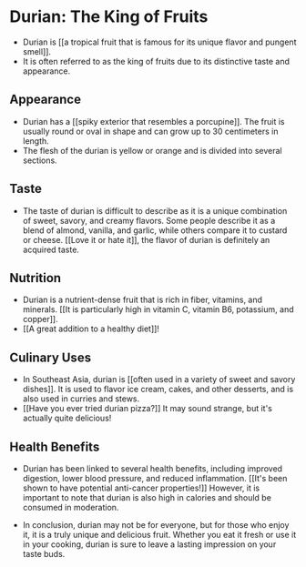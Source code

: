 # Durian: The King of Fruits

- Durian is [[a tropical fruit that is famous for its unique flavor and pungent smell]]. 
- It is often referred to as the king of fruits due to its distinctive taste and appearance.

## Appearance

- Durian has a [[spiky exterior that resembles a porcupine]]. The fruit is usually round or 
oval in shape and can grow up to 30 centimeters in length. 
- The flesh of the durian is yellow or orange and 
is divided into several sections.

## Taste

- The taste of durian is difficult to describe as it is a unique combination of sweet, savory, and creamy flavors. 
Some people describe it as a blend of almond, vanilla, and garlic, while others compare it to custard or cheese. [[Love it 
or hate it]], the flavor of durian is definitely an acquired taste.

## Nutrition

- Durian is a nutrient-dense fruit that is rich in fiber, vitamins, and minerals. [[It is particularly high in vitamin C, 
vitamin B6, potassium, and copper]]. 
- [[A great addition to a healthy diet]]!

## Culinary Uses

- In Southeast Asia, durian is [[often used in a variety of sweet and savory dishes]]. It is used to flavor ice cream, 
cakes, and other desserts, and is also used in curries and stews. 
- [[Have you ever tried durian pizza?]] It may sound 
strange, but it's actually quite delicious!

## Health Benefits

- Durian has been linked to several health benefits, including improved digestion, lower blood pressure, 
and reduced inflammation. [[It's been shown to have potential anti-cancer properties!]] However, it is important 
to note that durian is also high in calories and should be consumed in moderation.

- In conclusion, durian may not be for everyone, but for those who enjoy it, it is a truly unique and delicious fruit. 
Whether you eat it fresh or use it in your cooking, durian is sure to leave a lasting impression on your taste buds.
